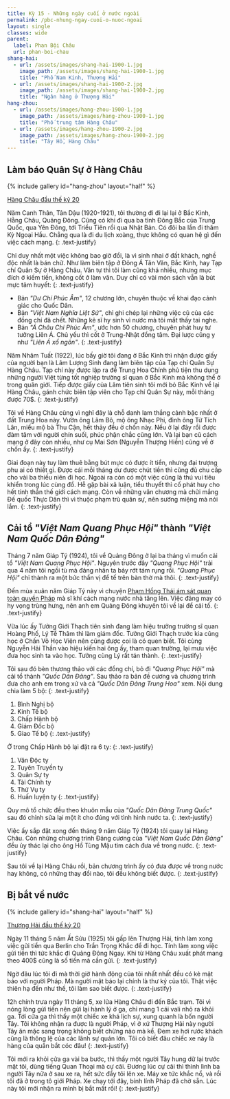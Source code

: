 ```yaml
---
title: Kỳ 15 - Những ngày cuối ở nước ngoài
permalink: /pbc-nhung-ngay-cuoi-o-nuoc-ngoai
layout: single
classes: wide
parent:
  label: Phan Bội Châu
  url: phan-boi-chau
shang-hai:
  - url: /assets/images/shang-hai-1900-1.jpg
    image_path: /assets/images/shang-hai-1900-1.jpg
    title: "Phố Nam Kinh, Thượng Hải"
  - url: /assets/images/shang-hai-1900-2.jpg
    image_path: /assets/images/shang-hai-1900-2.jpg
    title: "Ngân hàng ở Thượng Hải"
hang-zhou:
  - url: /assets/images/hang-zhou-1900-1.jpg
    image_path: /assets/images/hang-zhou-1900-1.jpg
    title: "Phố trung tâm Hàng Châu"
  - url: /assets/images/hang-zhou-1900-2.jpg
    image_path: /assets/images/hang-zhou-1900-2.jpg
    title: "Tây Hồ, Hàng Châu"   
---
```


## Làm báo Quân Sự ở Hàng Châu
{% include gallery id="hang-zhou" layout="half" %}
> <cite>
<a target="_blank" href="https://www.alamy.com/stock-photo/china-hangchow.html?sortBy=relevant">
Hàng Châu đầu thế kỷ 20
</a>
</cite>

Năm Canh Thân, Tân Dậu (1920-1921), tôi thường đi đi lại lại ở Bắc Kinh, Hằng Châu, Quảng Đông. Cũng có khi đi qua ba tỉnh Đông Bắc của Trung Quốc, qua Yên Đông, tới Triều Tiên rồi qua Nhật Bản. Có đôi ba lần đi thăm Kỳ Ngoại Hầu. Chẳng qua là đi du lịch xoàng, thực không có quan hệ gì đến việc cách mạng.
{: .text-justify}

Chỉ duy nhất một việc không bao giờ đổi, là vì sinh nhai ở đất khách, nghề độc nhất là bán chữ. Như làm biên tập ở Đông Á Tân Văn, Bắc Kinh, hay Tạp chí Quân Sự ở Hàng Châu. Văn tự thì tôi làm cũng khá nhiều, nhưng mục đích ở kiếm tiền, không cốt ở làm văn. Duy chỉ có vài món sách vẫn là bút mực tâm huyết:
{: .text-justify}

- Bản *"Dư Chí Phúc Âm"*, 12 chương lớn, chuyên thuộc về khai đạo cảnh giác cho Quốc Dân.
- Bản *"Việt Nam Nghĩa Liệt Sử"*, chỉ ghi chép lại những việc cũ của các đồng chí đã chết. Những kẻ sĩ hy sinh vì nước mà tôi mắt thấy tai nghe.
- Bản *"Á Châu Chi Phúc Âm"*, ước hơn 50 chương, chuyên phát huy tư tưởng Liên Á. Chủ yếu thì cốt ở Trung-Nhật đồng tâm. Đại lược cũng y như *"Liên Á xổ ngôn"*.
{: .text-justify}

Năm Nhâm Tuất (1922), lúc bấy giờ tôi đang ở Bắc Kinh thì nhận được giấy của người bạn là Lâm Lượng Sinh đang làm biên tập của Tạp chí Quân Sự Hàng Châu. Tạp chí này được lập ra để Trung Hoa Chính phủ tiện thu dụng những người Việt từng tốt nghiệp trường sĩ quan ở Bắc Kinh mà không thể ở trong quân giới. Tiếp được giấy của Lâm tiên sinh tôi mới bỏ Bắc Kinh về lại Hàng Châu, gánh chức biên tập viên cho Tạp chí Quân Sự này, mỗi tháng được 70$.
{: .text-justify}

Tôi về Hàng Châu cũng vì nghĩ đây là chỗ danh lam thắng cảnh bậc nhất ở đất Trung Hoa này. Vườn ông Lâm Bô, mộ ông Nhạc Phi, đình ông Từ Tích Lân, miếu mộ bà Thu Cận, hết thảy đều ở chốn này. Nếu ở lại đây rồi được đàm tâm với người chín suối, phúc phận chắc cũng lớn. Vả lại bạn cũ cách mạng ở đây còn nhiều, như cụ Mai Sơn (Nguyễn Thượng Hiền) cũng về ở chốn ấy.
{: .text-justify}

Giai đoạn này tuy làm thuê bằng bút mực có được ít tiền, nhưng đại trượng phu ai có thiết gì. Được cái mỗi tháng dư được chút tiền thì cũng đủ chu cấp cho vài ba thiếu niên đi học. Ngoài ra còn có một việc cũng là thú vui tiêu khiển trong lúc cùng đồ. Hễ gặp bài xã luận, tiểu thuyết thì cố phát huy cho hết tinh thần thế giới cách mạng. Còn về những văn chương mà chửi mắng Đế quốc Thực Dân thì vì thuộc phạm trù quân sự, nên sướng miệng mà nói lắm.
{: .text-justify}

## Cải tổ *"Việt Nam Quang Phục Hội"* thành *"Việt Nam Quốc Dân Đảng"*
Tháng 7 năm Giáp Tý (1924), tôi về Quảng Đông ở lại ba tháng vì muốn cải tổ *"Việt Nam Quang Phục Hội"*. Nguyên trước đây *"Quang Phục Hội"* trải qua 4 năm tôi ngồi tù mà đảng nhân ta bảy rớt tám rụng rồi. *"Quang Phục Hội"* chỉ thành ra một bức thần vị để tế trên bàn thờ mà thôi.
{: .text-justify}

Đến mùa xuân năm Giáp Tý này vì chuyện <a href="/pbc-pham-hong-thai" target="_blank">Phạm Hồng Thái ám sát quan toàn quyền Pháp</a> mà sĩ khí cách mạng nước nhà tăng lên. Việc đảng may có hy vọng trùng hưng, nên anh em Quảng Đông khuyên tôi về lại để cải tổ.
{: .text-justify}

Vừa lúc ấy Tưởng Giới Thạch tiên sinh đang làm hiệu trưởng trường sĩ quan Hoàng Phố, Lý Tề Thâm thì làm giám đốc. Tưởng Giới Thạch trước kia cũng học ở Chấn Võ Học Viện nên cũng được coi là có quen biết. Tôi cùng Nguyễn Hải Thần vào hiệu kiến hai ông ấy, tham quan trường, lại mưu việc đưa học sinh ta vào học. Tưởng cùng Lý rất tán thành.
{: .text-justify}

Tôi sau đó bèn thương thảo với các đồng chí, bỏ đi *"Quang Phục Hội"* mà cải tổ thành *"Quốc Dân Đảng"*. Sau thảo ra bản đề cương và chương trình đưa cho anh em trong xứ và cả *"Quốc Dân Đảng Trung Hoa"* xem. Nội dung chia làm 5 bộ:
{: .text-justify}

1. Bình Nghị bộ
2. Kinh Tế bộ
3. Chấp Hành bộ
4. Giám Đốc bộ
5. Giao Tế bộ
{: .text-justify}

Ở trong Chấp Hành bộ lại đặt ra 6 ty:
{: .text-justify}

1. Văn Độc ty
2. Tuyên Truyền ty
3. Quân Sự ty
4. Tài Chính ty
5. Thứ Vụ ty
6. Huấn luyện ty
{: .text-justify}

Quy mô tổ chức đều theo khuôn mẫu của *"Quốc Dân Đảng Trung Quốc"* sau đó chỉnh sửa lại một ít cho đúng với tình hình nước ta.
{: .text-justify}

Việc ấy sắp đặt xong đến tháng 9 năm Giáp Tý (1924) tôi quay lại Hàng Châu. Còn những chương trình Đảng cương của *"Việt Nam Quốc Dân Đảng"* đều ủy thác lại cho ông Hồ Tùng Mậu tìm cách đưa về trong nước.
{: .text-justify}

Sau tôi về lại Hàng Châu rồi, bản chương trình ấy có đưa được về trong nước hay không, có những thay đổi nào, tôi đều không biết được.
{: .text-justify}

## Bị bắt về nước
{% include gallery id="shang-hai" layout="half" %}
> <cite>
<a target="_blank" href="https://www.alamy.com/stock-photo/shanghai-1900s.html?sortBy=relevant">
Thượng Hải đầu thế kỷ 20
</a>
</cite>

Ngày 11 tháng 5 năm Ất Sửu (1925) tôi gấp lên Thượng Hải, tính làm xong việc gửi tiền qua Berlin cho Trần Trọng Khắc để đi học. Tính làm xong việc gửi tiền thì tức khắc đi Quảng Đông Ngay. Khi từ Hàng Châu xuất phát mang theo 400$ cũng là số tiền mà cần gửi.
{: .text-justify}

Ngờ đâu lúc tôi đi mà thời giờ hành động của tôi nhất nhất đều có kẻ mật báo với người Pháp. Mà người mật báo lại chính là thư ký của tôi. Thật việc thiên hạ đến như thế, tôi làm sao biết được.
{: .text-justify}

12h chính trưa ngày 11 tháng 5, xe lửa Hàng Châu đi đến Bắc trạm. Tôi vì nóng lòng gửi tiền nên gửi lại hành lý ở ga, chỉ mang 1 cái vali nhỏ ra khỏi ga. Tới cửa ga thì thấy một chiếc xe khá lịch sự, xung quanh là bốn người Tây. Tôi không nhận ra được là người Pháp, vì ở xứ Thượng Hải này người Tây ăn mặc sang trọng không biết chừng nào mà kể. Đem xe hơi rước khách cũng là thông lệ của các lãnh sự quán lớn. Tôi có biết đâu chiếc xe này là hàng của quân bắt cóc đâu!
{: .text-justify}

Tôi mới ra khỏi cửa ga vài ba bước, thì thấy một người Tây hung dữ lại trước mặt tôi, dùng tiếng Quan Thoại mà cự cãi. Đương lúc cự cãi thì thình lình ba người Tây nữa ở sau xe ra, hết sức đẩy tôi lên xe. Máy xe tức khắc nổ, và rồi tôi đã ở trong tô giới Pháp. Xe chạy tới đây, binh lính Pháp đã chờ sẵn. Lúc này tôi mới nhận ra mình bị bắt mất rồi!
{: .text-justify}